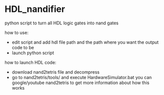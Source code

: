 # HDL_nandifier
python script to turn all HDL logic gates into nand gates

how to use:
* edit script and add hdl file path and the path where you want the output code to be
* launch python script

how to launch HDL code:
* download nand2tetris file and decompress
* go to nand2tetris/tools/ and execute HardwareSimulator.bat
 you can google/youtube nand2tetris to get more information about how this works
